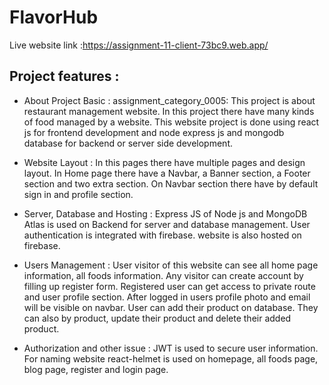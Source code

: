 
# FlavorHub #
Live website link :https://assignment-11-client-73bc9.web.app/


## Project features : ##

* About Project Basic : assignment_category_0005:
This project is about restaurant management website. In this project there have many kinds of food managed by a website. This website project is done using react js for frontend development and node express js and mongodb database for backend or server side development.  

* Website Layout :
In this pages there have multiple pages and design layout. In Home page there have a Navbar, a Banner section, a Footer section and two extra section. On Navbar section there have by default sign in and profile section. 

* Server, Database and Hosting :
Express JS of Node js and MongoDB Atlas is used on Backend for server and database management. User authentication is integrated with firebase. website is also hosted on firebase.
	
* Users Management :
User visitor of this website can see all home page information, all foods information. Any visitor can create account by filling up register form. Registered user can get access to private route and user profile section. After logged in users profile photo and email will be visible on navbar. User can add their product on database. They can also by product, update their product and delete their added product.

* Authorization and other issue :
JWT is used to secure user information. For naming website react-helmet is used on homepage, all foods page, blog page, register and login page.

